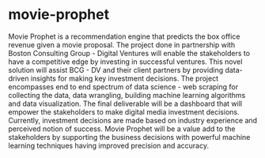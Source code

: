 # movie-prophet

Movie Prophet is a recommendation engine that predicts the box office revenue given a movie proposal. The project done in partnership with Boston Consulting Group - Digital Ventures will enable the stakeholders to have a competitive edge by investing in successful ventures. This novel solution will assist BCG - DV and their client partners by providing data-driven insights for making key investment decisions. The project encompasses end to end spectrum of data science - web scraping for collecting the data, data wrangling, building machine learning algorithms and data visualization. The final deliverable will be a dashboard that will empower the stakeholders to make digital media investment decisions. Currently, investment decisions are made based on industry experience and perceived notion of success. Movie Prophet will be a value add to the stakeholders by supporting the business decisions with powerful machine learning techniques having improved precision and accuracy.